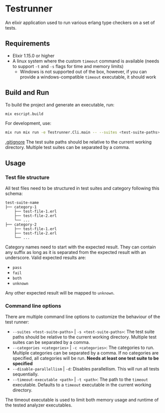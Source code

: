 # Testrunner

An elixir application used to run various erlang type checkers on a set of tests.

## Requirements

- Elixir 1.15.0 or higher
- A linux system where the custom `timeout` command is available (needs to support `-t` and `-s` flags for time and
  memory limits)
    - Windows is not supported out of the box, however, if you can provide a windows-compatible `timeout` executable, it
      should work

## Build and Run

To build the project and generate an executable, run:

```bash
mix escript.build
```

For development, use:

```bash
mix run mix run -e Testrunner.Cli.main -- --suites <test-suite-paths>
```
[.gitignore](..%2Ffeature-matrix%2F.gitignore)
The test suite paths should be relative to the current working directory. Multiple test suites can be separated by a
comma.

## Usage

### Test file structure

All test files need to be structured in test suites and category following this schema:

```
test-suite-name
├── category-1
    ├── test-file-1.erl
    ├── test-file-2.erl
    └── ...
├── category-2
    ├── test-file-1.erl
    ├── test-file-2.erl
    └── ...
```

Category names need to start with the expected result. They can contain any suffix as long as it is separated from the
expected result with an underscore.
Valid expected results are:

- `pass`
- `fail`
- `both`
- `unknown`

Any other expected result will be mapped to `unknown`.

### Command line options

There are multiple command line options to customize the behaviour of the test runner:

- `--suites <test-suite-paths>` | `-s <test-suite-paths>`: The test suite paths should be relative to the current
  working directory. Multiple test suites can be separated by a comma.
- `--categories <categories>` | `-c <categories>`: The categories to run. Multiple categories can be separated by a
  comma. If no categories are specified, all categories will be run. **Needs at least one test suite to be specified**
- `--disable-parallellism` | `-d`: Disables parallellism. This will run all tests sequentially.
- `--timeout-executable <path>` | `-t <path>`: The path to the `timeout` executable. Defaults to a `timeout` executable
  in the current working directory.

The timeout executable is used to limit both memory usage and runtime of the tested analyzer executables.
